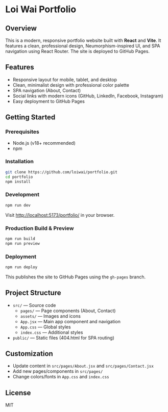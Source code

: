 
# Loi Wai Portfolio

## Overview

This is a modern, responsive portfolio website built with **React** and **Vite**. It features a clean, professional design, Neumorphism-inspired UI, and SPA navigation using React Router. The site is deployed to GitHub Pages.

## Features
- Responsive layout for mobile, tablet, and desktop
- Clean, minimalist design with professional color palette
- SPA navigation (About, Contact)
- Social links with modern icons (GitHub, LinkedIn, Facebook, Instagram)
- Easy deployment to GitHub Pages

## Getting Started

### Prerequisites
- Node.js (v18+ recommended)
- npm

### Installation
```bash
git clone https://github.com/loiwai/portfolio.git
cd portfolio
npm install
```

### Development
```bash
npm run dev
```
Visit [http://localhost:5173/portfolio/](http://localhost:5173/portfolio/) in your browser.

### Production Build & Preview
```bash
npm run build
npm run preview
```

### Deployment
```bash
npm run deploy
```
This publishes the site to GitHub Pages using the `gh-pages` branch.

## Project Structure

- `src/` — Source code
	- `pages/` — Page components (About, Contact)
	- `assets/` — Images and icons
	- `App.jsx` — Main app component and navigation
	- `App.css` — Global styles
	- `index.css` — Additional styles
- `public/` — Static files (404.html for SPA routing)

## Customization
- Update content in `src/pages/About.jsx` and `src/pages/Contact.jsx`
- Add new pages/components in `src/pages/`
- Change colors/fonts in `App.css` and `index.css`

## License
MIT
